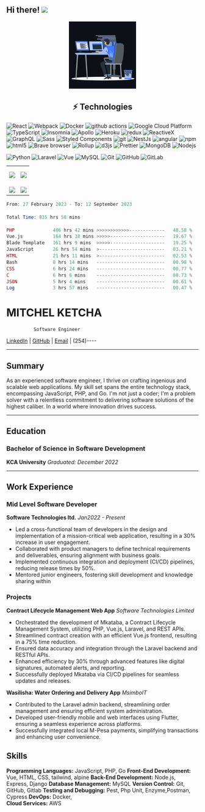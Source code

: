 ## Hi there!  <img src="https://emojis.slackmojis.com/emojis/images/1531849430/4246/blob-sunglasses.gif?1531849430" width="30"/>


<p align="center"><img src="https://github.com/dimingo/dimingo/blob/main/animation.gif" width="35%"></p>


<h2><p align="center">  ⚡ Technologies  </p> </h2>

  <p><img alt="React" src="https://img.shields.io/badge/-React-45b8d8?style=flat-square&logo=vue&logoColor=white" />
  <img alt="Webpack" src="https://img.shields.io/badge/-Webpack-8DD6F9?style=flat-square&logo=webpack&logoColor=white" /> 
  <img alt="Docker" src="https://img.shields.io/badge/-Docker-46a2f1?style=flat-square&logo=docker&logoColor=white" />
  <img alt="github actions" src="https://img.shields.io/badge/-Github_Actions-2088FF?style=flat-square&logo=github-actions&logoColor=white" />
  <img alt="Google Cloud Platform" src="https://img.shields.io/badge/-Google_Cloud_Platform-1a73e8?style=flat-square&logo=google-cloud&logoColor=white" />
  <img alt="TypeScript" src="https://img.shields.io/badge/-TypeScript-007ACC?style=flat-square&logo=typescript&logoColor=white" />
  <img alt="Insomnia" src="https://img.shields.io/badge/-Insomnia-5849BE?style=flat-square&logo=insomnia&logoColor=white" />
  <img alt="Apollo" src="https://img.shields.io/badge/-Apollo%20GraphQL-311C87?style=flat-square&logo=apollo-graphql&logoColor=white" />
  <img alt="Heroku" src="https://img.shields.io/badge/-Heroku-430098?style=flat-square&logo=heroku&logoColor=white" />
  <img alt="redux" src="https://img.shields.io/badge/-Redux-764ABC?style=flat-square&logo=redux&logoColor=white" />
  <img alt="ReactiveX" src="https://img.shields.io/badge/-RxJs-B7178C?style=flat-square&logo=reactivex&logoColor=white" />
  <img alt="GraphQL" src="https://img.shields.io/badge/-GraphQL-E10098?style=flat-square&logo=graphql&logoColor=white" />
  <img alt="Sass" src="https://img.shields.io/badge/-Sass-CC6699?style=flat-square&logo=sass&logoColor=white" />
  <img alt="Styled Components" src="https://img.shields.io/badge/-Styled_Components-db7092?style=flat-square&logo=styled-components&logoColor=white" />
  <img alt="git" src="https://img.shields.io/badge/-Git-F05032?style=flat-square&logo=git&logoColor=white" />
  <img alt="NestJs" src="https://img.shields.io/badge/-NestJs-ea2845?style=flat-square&logo=nestjs&logoColor=white" />
  <img alt="angular" src="https://img.shields.io/badge/-Angular-DD0031?style=flat-square&logo=angular&logoColor=white" />
  <img alt="npm" src="https://img.shields.io/badge/-NPM-CB3837?style=flat-square&logo=npm&logoColor=white" />
  <img alt="html5" src="https://img.shields.io/badge/-HTML5-E34F26?style=flat-square&logo=html5&logoColor=white" />
  <img alt="Brave browser" src="https://img.shields.io/badge/-Brave_Browser-FB542B?style=flat-square&logo=brave&logoColor=white" />
  <img alt="Rollup" src="https://img.shields.io/badge/-Rollup-EC4A3F?style=flat-square&logo=rollup.js&logoColor=white" />
  <img alt="d3js" src="https://img.shields.io/badge/-D3.js-F9A03C?style=flat-square&logo=d3.js&logoColor=white" />
  <img alt="Prettier" src="https://img.shields.io/badge/-Prettier-F7B93E?style=flat-square&logo=prettier&logoColor=white" />
  <img alt="MongoDB" src="https://img.shields.io/badge/-MongoDB-13aa52?style=flat-square&logo=mongodb&logoColor=white" />
  <img alt="Nodejs" src="https://img.shields.io/badge/-Nodejs-43853d?style=flat-square&logo=Node.js&logoColor=white" /> </p>
  

![Python](https://img.shields.io/badge/-Php-black?style=flat-square&logo=php)
![Laravel](https://img.shields.io/badge/-Laravel-black?style=flat-square&logo=laravel)
![Vue](https://img.shields.io/badge/-Vue-336791?style=flat-square&logo=vue)
![MySQL](https://img.shields.io/badge/-MySQL-black?style=flat-square&logo=mysql)
![Git](https://img.shields.io/badge/-Git-black?style=flat-square&logo=git)
![GitHub](https://img.shields.io/badge/-GitHub-181717?style=flat-square&logo=github)
![GitLab](https://img.shields.io/badge/-GitLab-FCA121?style=flat-square&logo=gitlab)
<table>
  <tr>
    <td>
 <img class="img" src="https://github-readme-stats.vercel.app/api?username=dimingo&show_icons=true&theme=transparent" />
    </td>
    <td>
      <p align="center" ><img class="img" src="https://github-readme-stats.vercel.app/api/top-langs/?username=dimingo&theme=transparent&layout=compact" /> </p>
    </td>
  </tr>
  <tr>
    <td>
       <img class="img" src="https://leetcard.jacoblin.cool/dimingo?font=Dancing_Script" />
    </td>
    <td>
       <img class="img" src="https://streak-stats.demolab.com?user=dimingo&theme=dark" />
    </td>
  </tr>
</table>

<p class='center'>
       <!--START_SECTION:waka-->

```php
From: 27 February 2023 - To: 12 September 2023

Total Time: 835 hrs 58 mins

PHP              406 hrs 42 mins >>>>>>>>>>>>-------------   48.58 %
Vue.js           164 hrs 38 mins >>>>>--------------------   19.67 %
Blade Template   161 hrs 9 mins  >>>>>--------------------   19.25 %
JavaScript       26 hrs 54 mins  >------------------------   03.21 %
HTML             21 hrs 11 mins  >------------------------   02.53 %
Bash             8 hrs 14 mins   -------------------------   00.98 %
CSS              6 hrs 24 mins   -------------------------   00.77 %
C                6 hrs 6 mins    -------------------------   00.73 %
JSON             5 hrs 4 mins    -------------------------   00.61 %
Log              3 hrs 57 mins   -------------------------   00.47 %
```

<!--END_SECTION:waka-->

</p>


# MITCHEL KETCHA
              Software Engineer

[LinkedIn](https://www.linkedin.com/in/mitchel-ketcha) | [GitHub](https://github.com/dimingo) | [Email](mitchelketcha@gmail.com) | (254)----

---

## Summary
As an experienced software engineer, I thrive on crafting ingenious and scalable web applications. My skill set spans the entire technology stack, encompassing JavaScript, PHP, and Go. I'm not just a coder; I'm a problem solver with a relentless commitment to delivering software solutions of the highest caliber. In a world where innovation drives success.

---

## Education
### Bachelor of Science in Software Development
**KCA University**
*Graduated: December 2022*

---

## Work Experience

### Mid Level Software Developer
**Software Technologies  ltd.**
*Jan2022 - Present*

- Led a cross-functional team of developers in the design and implementation of a mission-critical web application, resulting in a 30% increase in user engagement.
- Collaborated with product managers to define technical requirements and deliverables, ensuring alignment with business goals.
- Implemented continuous integration and deployment (CI/CD) pipelines, reducing release times by 50%.
- Mentored junior engineers, fostering skill development and knowledge sharing within

### Projects
**Contract Lifecycle Management Web App**
*Software Technologies Limited*
- Orchestrated the development of Mkataba, a Contract Lifecycle Management System, utilizing PHP, Vue.js, Laravel, and REST APIs. 
- Streamlined contract creation with an efficient Vue.js frontend, resulting in a 75% time reduction. 
- Ensured data accuracy and integration through the Laravel backend and RESTful APIs.
- Enhanced efficiency by 30% through advanced features like digital signatures, automated alerts, and reporting. 
- Successfully deployed Mkataba via CI/CD pipelines for seamless updates and releases.

**Wasilisha: Water Ordering and Delivery App**
  *MsimboIT* 
   - Contributed to the Laravel admin backend, streamlining order management and ensuring efficient system administration.
   - Developed user-friendly mobile and web interfaces using Flutter, ensuring a seamless experience across platforms.
   - Successfully integrated local M-Pesa payments, simplifying transactions and enhancing user convenience. 
## Skills  
**Programming Languages:** JavaScript, PHP, Go
**Front-End Development:** Vue, HTML, CSS, tailwind, alpine
**Back-End Development:** Node.js, Express, Django 
**Database Management:**  MySQL 
**Version Control:** Git, GitHub, Gitlab
**Testing and Debugging:** Pest, Php Unit, Enzyme,Postman, Cypress
**DevOps:** Docker,  
**Cloud Services:** AWS



<!--START_SECTION:activity-->



<!-- BLOG-POST-LIST:END -->


